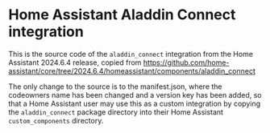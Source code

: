 # Home Assistant Aladdin Connect integration

This is the source code of the `aladdin_connect` integration from the Home Assistant 2024.6.4 release,
copied from https://github.com/home-assistant/core/tree/2024.6.4/homeassistant/components/aladdin_connect

The only change to the source is to the manifest.json, where the codeowners name has been changed and 
a version key has been added, so that a Home Assistant user may use this as a custom integration by copying the `aladdin_connect` package directory into their
Home Assistant `custom_components` directory.
